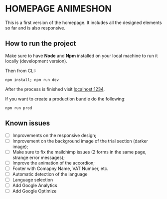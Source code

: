 # HOMEPAGE ANIMESHON

This is a first version of the homepage. It includes all the designed elements so far and is also responsive.

## How to run the project

Make sure to have <strong>Node</strong> and <strong>Npm</strong> installed on your local machine to run it locally (development version).

Then from CLI:

```shell
npm install; npm run dev
```

After the process is finished visit [localhost:1234](http://localhost:1234).

If you want to create a production bundle do the following:

```shell
npm run prod
```

## Known issues

-   [ ] Improvements on the responsive design;
-   [ ] Improvement on the background image of the trial section (darker image);
-   [ ] Make sure to fix the mailchimp issues (2 forms in the same page, strange error messages);
-   [ ] Improve the animation of the accordion;
-   [ ] Footer with Comapny Name, VAT Number, etc.
-   [ ] Automatic detection of the language
-   [ ] Language selection
-   [ ] Add Google Analytics
-   [ ] Add Google Optimize
